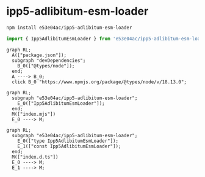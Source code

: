 # ipp5-adlibitum-esm-loader

~~~~~ sh
npm install e53e04ac/ipp5-adlibitum-esm-loader
~~~~~

~~~~~ mjs
import { Ipp5AdlibitumEsmLoader } from 'e53e04ac/ipp5-adlibitum-esm-loader';
~~~~~

~~~~~ mermaid
graph RL;
  A(["package.json"]);
  subgraph "devDependencies";
    B_0(["@types/node"]);
  end;
  A ----> B_0;
  click B_0 "https://www.npmjs.org/package/@types/node/v/18.13.0";
~~~~~

~~~~~ mermaid
graph RL;
  subgraph "e53e04ac/ipp5-adlibitum-esm-loader";
    E_0(["Ipp5AdlibitumEsmLoader"]);
  end;
  M(["index.mjs"])
  E_0 ----> M;
~~~~~

~~~~~ mermaid
graph RL;
  subgraph "e53e04ac/ipp5-adlibitum-esm-loader";
    E_0(["type Ipp5AdlibitumEsmLoader"]);
    E_1(["const Ipp5AdlibitumEsmLoader"]);
  end;
  M(["index.d.ts"])
  E_0 ----> M;
  E_1 ----> M;
~~~~~
